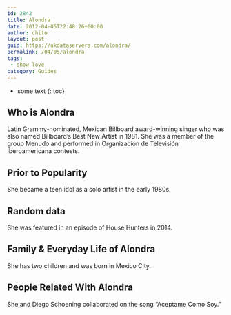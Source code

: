 ```yaml
---
id: 2842
title: Alondra
date: 2012-04-05T22:48:26+00:00
author: chito
layout: post
guid: https://ukdataservers.com/alondra/
permalink: /04/05/alondra
tags:
 - show love
category: Guides
---
```


* some text
{: toc}


## Who is  Alondra
                  
                  
                  
Latin Grammy-nominated, Mexican Billboard award-winning singer who was also named Billboard&#8217;s Best New Artist in 1981. She was a member of the group Menudo and performed in Organización de Televisión Iberoamericana contests.
                  
                
                
                
## Prior to Popularity 
                  
                  
                  
She became a teen idol as a solo artist in the early 1980s.
                  
                
                
                
## Random data 
                  
                  
                  
She was featured in an episode of House Hunters in 2014.
                  
                
                
                
## Family & Everyday Life of Alondra
                  
                  
                  
She has two children and was born in Mexico City.
                  
                
                
                
## People Related With  Alondra
                  
                  
                  
She and Diego Schoening collaborated on the song &#8220;Aceptame Como Soy.&#8221;
                  
                
              
            
          
          
          
    
    
  
